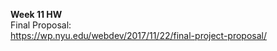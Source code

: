 <strong> Week 11 HW </strong><br>
Final Proposal:<br>
https://wp.nyu.edu/webdev/2017/11/22/final-project-proposal/
